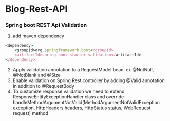 # Blog-Rest-API

### Spring boot REST Api Validation
1. add maven dependency

``` ruby
<dependency>
    <groupId>org.springframework.boot</groupId>
    <artifactId>spring-boot-starter-validation</artifactId>
</dependency>
```

2. Apply validation annotation to a RequestModel bean, ex @NotNull, @NotBlank and @Size
3. Enable validation on Spring Rest controller by adding @Valid annotation in addition to @RequestBody
4. To customize response validation we need to extend ResponseEntityExceptionHandler class and override <br>handleMethodArgumentNotValid(MethodArgumentNotValidException exception, HttpHeaders headers, HttpStatus status, WebRequest request) method
